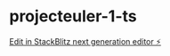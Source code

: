 # projecteuler-1-ts

[Edit in StackBlitz next generation editor ⚡️](https://stackblitz.com/~/github.com/honorablemention/projecteuler-1-ts)